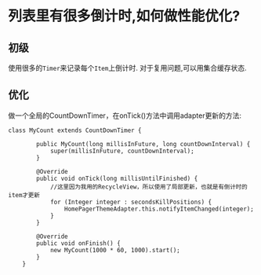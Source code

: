 # 列表里有很多倒计时,如何做性能优化?

## 初级

使用很多的`Timer`来记录每个`Item`上倒计时.
对于复用问题,可以用集合缓存状态.

## 优化

做一个全局的CountDownTimer，在onTick()方法中调用adapter更新的方法:

```
class MyCount extends CountDownTimer {

        public MyCount(long millisInFuture, long countDownInterval) {
            super(millisInFuture, countDownInterval);
        }

        @Override
        public void onTick(long millisUntilFinished) {
            //这里因为我用的RecycleView，所以使用了局部更新，也就是有倒计时的item才更新
            for (Integer integer : secondsKillPositions) {
                HomePagerThemeAdapter.this.notifyItemChanged(integer);
            }
        }

        @Override
        public void onFinish() {
            new MyCount(1000 * 60, 1000).start();
        }
    }
```